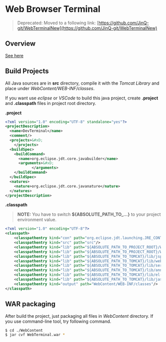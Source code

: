 # Web Browser Terminal

> Deprecated: Moved to a following link: [https://github.com/JinQ-git/WebTerminalNew](https://github.com/JinQ-git/WebTerminalNew)

## Overview

[See here](doc/Overview.md)

## Build Projects

All Java sources are in **src** directory, compile it with the *Tomcat Library* and place under *WebContent/WEB-INF/classes*.

If you want use *eclipse* or *VSCode* to build this java project, create **.project** and **.classpath** files in project root directory.

**.project**
```xml
<?xml version="1.0" encoding="UTF-8" standalone="yes"?>
<projectDescription>
  <name>DevTerminal</name>
  <comment/>
  <projects>&#xD;
    </projects>
  <buildSpec>
    <buildCommand>
      <name>org.eclipse.jdt.core.javabuilder</name>
      <arguments>&#xD;
            </arguments>
    </buildCommand>
  </buildSpec>
  <natures>
    <nature>org.eclipse.jdt.core.javanature</nature>
  </natures>
</projectDescription>
```

**.classpath**

> **NOTE:** You have to switch **${ABSOLUTE_PATH_TO_...}** to your project environment value.

```xml
<?xml version="1.0" encoding="UTF-8"?>
<classpath>
	<classpathentry kind="con" path="org.eclipse.jdt.launching.JRE_CONTAINER/org.eclipse.jdt.internal.debug.ui.launcher.StandardVMType/JavaSE-9"/>
	<classpathentry kind="src" path="src"/>
	<classpathentry kind="lib" path="${ABSOLUTE_PATH_TO_PROJECT_ROOT}/WebContent/WEB-INF/lib/jsch-0.1.55.jar"/>
	<classpathentry kind="lib" path="${ABSOLUTE_PATH_TO_PROJECT_ROOT}/WebContent/WEB-INF/lib/gson-2.8.6.jar"/>
	<classpathentry kind="lib" path="${ABSOLUTE_PATH_TO_TOMCAT}/lib/jsp-api.jar"/>
	<classpathentry kind="lib" path="${ABSOLUTE_PATH_TO_TOMCAT}/lib/websocket-api.jar"/>
	<classpathentry kind="lib" path="${ABSOLUTE_PATH_TO_TOMCAT}/lib/servlet-api.jar"/>
	<classpathentry kind="lib" path="${ABSOLUTE_PATH_TO_TOMCAT}/lib/annotations-api.jar"/>
	<classpathentry kind="lib" path="${ABSOLUTE_PATH_TO_TOMCAT}/lib/el-api.jar"/>
	<classpathentry kind="lib" path="${ABSOLUTE_PATH_TO_TOMCAT}/lib/jaspic-api.jar"/>
	<classpathentry kind="output" path="WebContent/WEB-INF/classes"/>
</classpath>
```

## **WAR** packaging

After build the project, just packaging all files in _WebContent_ directory. If you use command-line tool, try following command.

```sh
$ cd ./WebContent
$ jar cvf WebTerminal.war *
```

